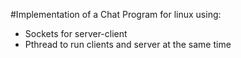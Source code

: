 #Implementation of a Chat Program for linux using:
- Sockets for server-client
- Pthread to run clients and server at the same time